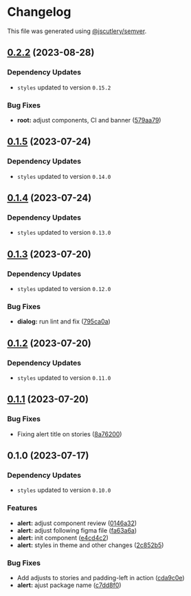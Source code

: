 # Changelog

This file was generated using [@jscutlery/semver](https://github.com/jscutlery/semver).

## [0.2.2](https://github.com/Novatics/novatics-ui/compare/alert-0.2.1...alert-0.2.2) (2023-08-28)

### Dependency Updates

* `styles` updated to version `0.15.2`

### Bug Fixes

* **root:** adjust components, CI and banner ([579aa79](https://github.com/Novatics/novatics-ui/commit/579aa791c1358545b3b8d50be1d00dbbebad0f16))

## [0.1.5](https://github.com/Novatics/novatics-ui/compare/alert-0.1.4...alert-0.1.5) (2023-07-24)

### Dependency Updates

* `styles` updated to version `0.14.0`
## [0.1.4](https://github.com/Novatics/novatics-ui/compare/alert-0.1.3...alert-0.1.4) (2023-07-24)

### Dependency Updates

* `styles` updated to version `0.13.0`
## [0.1.3](https://github.com/Novatics/novatics-ui/compare/alert-0.1.2...alert-0.1.3) (2023-07-20)

### Dependency Updates

* `styles` updated to version `0.12.0`

### Bug Fixes

* **dialog:** run lint and fix ([795ca0a](https://github.com/Novatics/novatics-ui/commit/795ca0a674ddebb3bb514216a223692086cb42a0))

## [0.1.2](https://github.com/Novatics/novatics-ui/compare/alert-0.1.1...alert-0.1.2) (2023-07-20)

### Dependency Updates

* `styles` updated to version `0.11.0`
## [0.1.1](https://github.com/Novatics/novatics-ui/compare/alert-0.1.0...alert-0.1.1) (2023-07-20)


### Bug Fixes

* Fixing alert title on stories ([8a76200](https://github.com/Novatics/novatics-ui/commit/8a76200cd57b12cba848ae68d4752de515801297))

## 0.1.0 (2023-07-17)

### Dependency Updates

* `styles` updated to version `0.10.0`

### Features

* **alert:** adjust component review ([0146a32](https://github.com/Novatics/novatics-ui/commit/0146a325f152440daf6e455c127e80b64ac3a63a))
* **alert:** adjust following figma file ([fa63a6a](https://github.com/Novatics/novatics-ui/commit/fa63a6aa4d5fd06d048b125f23d1c8a419a639c1))
* **alert:** init component ([e4cd4c2](https://github.com/Novatics/novatics-ui/commit/e4cd4c2a5261ad2dcf021206c6a05251def25d1c))
* **alert:** styles in theme and other changes ([2c852b5](https://github.com/Novatics/novatics-ui/commit/2c852b5738a5da03754d53050f8e3c4d296f90a1))


### Bug Fixes

* Add adjusts to stories and padding-left in action ([cda9c0e](https://github.com/Novatics/novatics-ui/commit/cda9c0e7a00a54f6f4eb0a12a6a6630b743f1bc0))
* **alert:** ajust package name ([c7dd8f0](https://github.com/Novatics/novatics-ui/commit/c7dd8f09c0546820bb8ca4bbc8a8faf657feda44))

